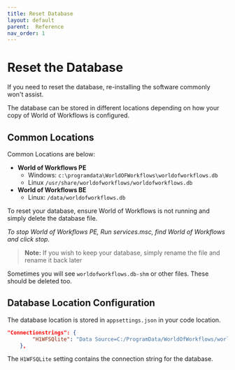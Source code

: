 ```yaml
---
title: Reset Database
layout: default
parent:  Reference
nav_order: 1
---
```


# Reset the Database

If you need to reset the database, re-installing the software commonly won't assist.

The database can be stored in different locations depending on how your copy of World of Workflows is configured.

## Common Locations

Common Locations are below:

- **World of Workflows PE**
  - Windows: ```c:\programdata\WorldOFWorkflows\worldofworkflows.db```
  - Linux ```/usr/share/worldofworkflows/worldofworkflows.db```
- **World of Workflows BE**
  - Linux: ```/data/worldofworkflows.db```

To reset your database, ensure World of Workflows is not running and simply delete the database file.

*To stop World of Workflows PE, Run services.msc, find World of Workflows and click stop.*

> **Note:** If you wish to keep your database, simply rename the file and rename it back later

Sometimes you will see ```worldofworkflows.db-shm``` or other files. These should be deleted too.

## Database Location Configuration
The database location is stored in ```appsettings.json``` in your code location.

```json
"Connectionstrings": {
		"H1WFSQlite": "Data Source=C:/ProgramData/WorldOfWorkflows/worldofworkflows.db"
	},
```

The ```H1WFSQLite``` setting contains the connection string for the database.

